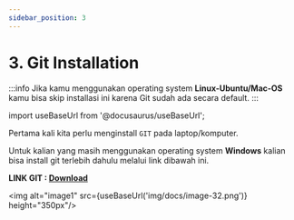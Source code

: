 ```yaml
---
sidebar_position: 3
---
```


# 3. Git Installation

:::info
Jika kamu menggunakan operating system **Linux-Ubuntu/Mac-OS** kamu bisa skip installasi ini karena Git sudah ada secara default.
:::

import useBaseUrl from '@docusaurus/useBaseUrl';

Pertama kali kita perlu menginstall `GIT` pada laptop/komputer.

Untuk kalian yang masih menggunakan operating system **Windows** kalian bisa install git terlebih dahulu melalui link dibawah ini.

**LINK GIT : [Download](https://git-scm.com/downloads)**

   <img alt="image1" src={useBaseUrl('img/docs/image-32.png')} height="350px"/>